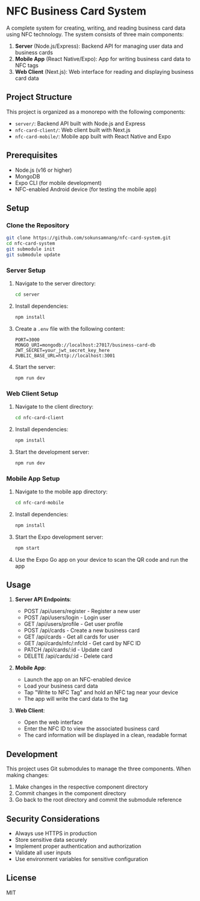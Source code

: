 # NFC Business Card System

A complete system for creating, writing, and reading business card data using NFC technology. The system consists of three main components:

1. **Server** (Node.js/Express): Backend API for managing user data and business cards
2. **Mobile App** (React Native/Expo): App for writing business card data to NFC tags
3. **Web Client** (Next.js): Web interface for reading and displaying business card data

## Project Structure

This project is organized as a monorepo with the following components:

- `server/`: Backend API built with Node.js and Express
- `nfc-card-client/`: Web client built with Next.js
- `nfc-card-mobile/`: Mobile app built with React Native and Expo

## Prerequisites

- Node.js (v16 or higher)
- MongoDB
- Expo CLI (for mobile development)
- NFC-enabled Android device (for testing the mobile app)

## Setup

### Clone the Repository

```bash
git clone https://github.com/sokunsamnang/nfc-card-system.git
cd nfc-card-system
git submodule init
git submodule update
```

### Server Setup

1. Navigate to the server directory:

    ```bash
    cd server
    ```

2. Install dependencies:

    ```bash
    npm install
    ```

3. Create a `.env` file with the following content:

    ```
    PORT=3000
    MONGO_URI=mongodb://localhost:27017/business-card-db
    JWT_SECRET=your_jwt_secret_key_here
    PUBLIC_BASE_URL=http://localhost:3001
    ```

4. Start the server:
    ```bash
    npm run dev
    ```

### Web Client Setup

1. Navigate to the client directory:

    ```bash
    cd nfc-card-client
    ```

2. Install dependencies:

    ```bash
    npm install
    ```

3. Start the development server:
    ```bash
    npm run dev
    ```

### Mobile App Setup

1. Navigate to the mobile app directory:

    ```bash
    cd nfc-card-mobile
    ```

2. Install dependencies:

    ```bash
    npm install
    ```

3. Start the Expo development server:

    ```bash
    npm start
    ```

4. Use the Expo Go app on your device to scan the QR code and run the app

## Usage

1. **Server API Endpoints**:

    - POST /api/users/register - Register a new user
    - POST /api/users/login - Login user
    - GET /api/users/profile - Get user profile
    - POST /api/cards - Create a new business card
    - GET /api/cards - Get all cards for user
    - GET /api/cards/nfc/:nfcId - Get card by NFC ID
    - PATCH /api/cards/:id - Update card
    - DELETE /api/cards/:id - Delete card

2. **Mobile App**:

    - Launch the app on an NFC-enabled device
    - Load your business card data
    - Tap "Write to NFC Tag" and hold an NFC tag near your device
    - The app will write the card data to the tag

3. **Web Client**:
    - Open the web interface
    - Enter the NFC ID to view the associated business card
    - The card information will be displayed in a clean, readable format

## Development

This project uses Git submodules to manage the three components. When making changes:

1. Make changes in the respective component directory
2. Commit changes in the component directory
3. Go back to the root directory and commit the submodule reference

## Security Considerations

- Always use HTTPS in production
- Store sensitive data securely
- Implement proper authentication and authorization
- Validate all user inputs
- Use environment variables for sensitive configuration

## License

MIT
